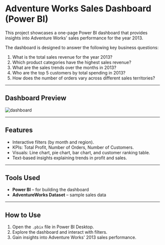 # Adventure Works Sales Dashboard (Power BI)

This project showcases a one-page Power BI dashboard that provides insights into Adventure Works' sales performance for the year 2013.  

The dashboard is designed to answer the following key business questions:

1. What is the total sales revenue for the year 2013?  
2. Which product categories have the highest sales revenue?  
3. What are the sales trends over the months in 2013?  
4. Who are the top 5 customers by total spending in 2013?  
5. How does the number of orders vary across different sales territories?  

---

## Dashboard Preview  

![dashboard](https://github.com/user-attachments/assets/c65e8b5c-b695-401a-a9ae-3f0d03c8a367)

---

## Features
- Interactive filters (by month and region).  
- KPIs: Total Profit, Number of Orders, Number of Customers.  
- Visuals: Line chart, pie chart, bar chart, and customer ranking table.  
- Text-based insights explaining trends in profit and sales.  

---

## Tools Used
- **Power BI** – for building the dashboard  
- **AdventureWorks Dataset** – sample sales data  

---

## How to Use
1. Open the `.pbix` file in Power BI Desktop.  
2. Explore the dashboard and interact with filters.  
3. Gain insights into Adventure Works' 2013 sales performance.  
